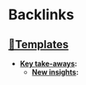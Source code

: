 
# Backlinks
## [💎Templates](<💎Templates.md>)
- **[Key take-aways](<Key take-aways.md>):**
    - **[New insights](<New insights.md>):**

